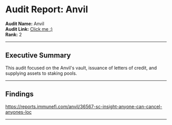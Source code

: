 # Audit Report: Anvil

**Audit Name:** Anvil                        
**Audit Link:** [Click me :)](https://immunefi.com/audit-competition/audit-comp-anvil/leaderboard/)                                                      
**Rank:** 2

---

## Executive Summary

This audit focused on the Anvil's vault, issuance of letters of credit, and supplying assets to staking pools.

---



## Findings

https://reports.immunefi.com/anvil/36567-sc-insight-anyone-can-cancel-anyones-loc

---


